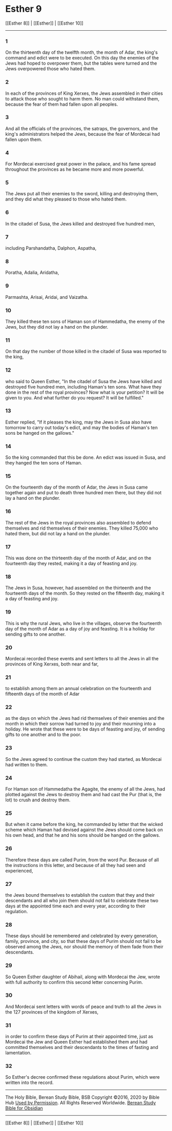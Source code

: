# Esther 9

[[Esther 8]] | [[Esther]] | [[Esther 10]]

---

### 1
On the thirteenth day of the twelfth month, the month of Adar, the king's command and edict were to be executed. On this day the enemies of the Jews had hoped to overpower them, but the tables were turned and the Jews overpowered those who hated them.

### 2
In each of the provinces of King Xerxes, the Jews assembled in their cities to attack those who sought to harm them. No man could withstand them, because the fear of them had fallen upon all peoples.

### 3
And all the officials of the provinces, the satraps, the governors, and the king's administrators helped the Jews, because the fear of Mordecai had fallen upon them.

### 4
For Mordecai exercised great power in the palace, and his fame spread throughout the provinces as he became more and more powerful.

### 5
The Jews put all their enemies to the sword, killing and destroying them, and they did what they pleased to those who hated them.

### 6
In the citadel of Susa, the Jews killed and destroyed five hundred men,

### 7
including Parshandatha, Dalphon, Aspatha,

### 8
Poratha, Adalia, Aridatha,

### 9
Parmashta, Arisai, Aridai, and Vaizatha.

### 10
They killed these ten sons of Haman son of Hammedatha, the enemy of the Jews, but they did not lay a hand on the plunder.

### 11
On that day the number of those killed in the citadel of Susa was reported to the king,

### 12
who said to Queen Esther, "In the citadel of Susa the Jews have killed and destroyed five hundred men, including Haman's ten sons. What have they done in the rest of the royal provinces? Now what is your petition? It will be given to you. And what further do you request? It will be fulfilled."

### 13
Esther replied, "If it pleases the king, may the Jews in Susa also have tomorrow to carry out today's edict, and may the bodies of Haman's ten sons be hanged on the gallows."

### 14
So the king commanded that this be done. An edict was issued in Susa, and they hanged the ten sons of Haman.

### 15
On the fourteenth day of the month of Adar, the Jews in Susa came together again and put to death three hundred men there, but they did not lay a hand on the plunder.

### 16
The rest of the Jews in the royal provinces also assembled to defend themselves and rid themselves of their enemies. They killed 75,000 who hated them, but did not lay a hand on the plunder.

### 17
This was done on the thirteenth day of the month of Adar, and on the fourteenth day they rested, making it a day of feasting and joy.

### 18
The Jews in Susa, however, had assembled on the thirteenth and the fourteenth days of the month. So they rested on the fifteenth day, making it a day of feasting and joy.

### 19
This is why the rural Jews, who live in the villages, observe the fourteenth day of the month of Adar as a day of joy and feasting. It is a holiday for sending gifts to one another.

### 20
Mordecai recorded these events and sent letters to all the Jews in all the provinces of King Xerxes, both near and far,

### 21
to establish among them an annual celebration on the fourteenth and fifteenth days of the month of Adar

### 22
as the days on which the Jews had rid themselves of their enemies and the month in which their sorrow had turned to joy and their mourning into a holiday. He wrote that these were to be days of feasting and joy, of sending gifts to one another and to the poor.

### 23
So the Jews agreed to continue the custom they had started, as Mordecai had written to them.

### 24
For Haman son of Hammedatha the Agagite, the enemy of all the Jews, had plotted against the Jews to destroy them and had cast the Pur (that is, the lot) to crush and destroy them.

### 25
But when it came before the king, he commanded by letter that the wicked scheme which Haman had devised against the Jews should come back on his own head, and that he and his sons should be hanged on the gallows.

### 26
Therefore these days are called Purim, from the word Pur. Because of all the instructions in this letter, and because of all they had seen and experienced,

### 27
the Jews bound themselves to establish the custom that they and their descendants and all who join them should not fail to celebrate these two days at the appointed time each and every year, according to their regulation.

### 28
These days should be remembered and celebrated by every generation, family, province, and city, so that these days of Purim should not fail to be observed among the Jews, nor should the memory of them fade from their descendants.

### 29
So Queen Esther daughter of Abihail, along with Mordecai the Jew, wrote with full authority to confirm this second letter concerning Purim.

### 30
And Mordecai sent letters with words of peace and truth to all the Jews in the 127 provinces of the kingdom of Xerxes,

### 31
in order to confirm these days of Purim at their appointed time, just as Mordecai the Jew and Queen Esther had established them and had committed themselves and their descendants to the times of fasting and lamentation.

### 32
So Esther's decree confirmed these regulations about Purim, which were written into the record.

---

The Holy Bible, Berean Study Bible, BSB
Copyright ©2016, 2020 by Bible Hub
[Used by Permission](https://berean.bible/terms.htm). All Rights Reserved Worldwide.
[Berean Study Bible for Obsidian](https://github.com/gapmiss/berean-study-bible-for-obsidian)

---

[[Esther 8]] | [[Esther]] | [[Esther 10]]

